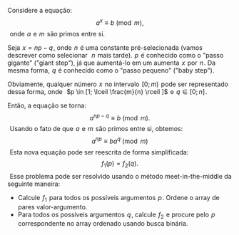 
Considere a equação:
$$a^x \equiv b \pmod m,$$ 
onde  $a$  e  $m$  são primos entre si.

Seja  $x = np - q$ , onde  $n$  é uma constante pré-selecionada (vamos descrever como selecionar  
$n$  mais tarde).  $p$  é conhecido como o "passo gigante" ("giant step"), já que aumentá-lo em um aumenta  $x$  por  $n$ . Da mesma forma,  $q$  é conhecido como o "passo pequeno" ("baby step").

Obviamente, qualquer número  $x$  no intervalo  $[0; m)$  pode ser representado dessa forma, onde  
$p \in [1; \lceil \frac{m}{n} \rceil ]$  e  $q \in [0; n]$ .

Então, a equação se torna:
$$a^{np - q} \equiv b \pmod m.$$ 
Usando o fato de que  $a$  e  $m$  são primos entre si, obtemos:
$$a^{np} \equiv ba^q \pmod m$$ 
Esta nova equação pode ser reescrita de forma simplificada:
$$f_1(p) = f_2(q).$$ 
Esse problema pode ser resolvido usando o método meet-in-the-middle da seguinte maneira:

-  Calcule  $f_1$  para todos os possíveis argumentos  $p$ . Ordene o array de pares valor-argumento.
-  Para todos os possíveis argumentos  $q$ , calcule  $f_2$  e procure pelo  $p$  correspondente no array ordenado usando busca binária.